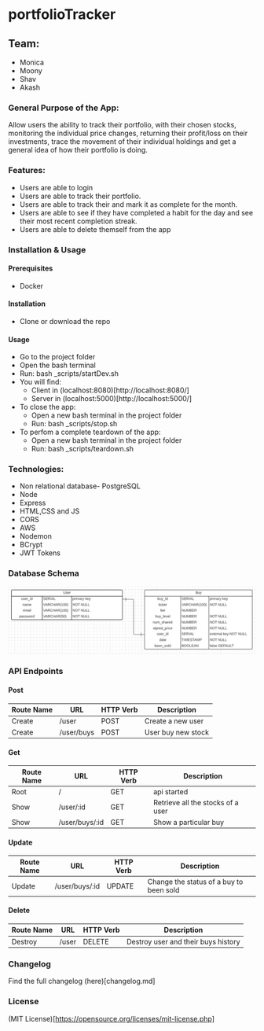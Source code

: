 # portfolioTracker

## Team:

- Monica
- Moony
- Shav
- Akash

### General Purpose of the App:

Allow users the ability to track their portfolio, with their chosen stocks, monitoring the individual price changes, returning their profit/loss on their investments, trace the movement of their individual holdings and get a general idea of how their portfolio is doing.

### Features:

- Users are able to login
- Users are able to track their portfolio.
- Users are able to track their and mark it as complete for the month.
- Users are able to see if they have completed a habit for the day and see their most recent completion streak.
- Users are able to delete themself from the app


### Installation & Usage

#### Prerequisites
- Docker

#### Installation
- Clone or download the repo

#### Usage
- Go to the project folder
- Open the bash terminal
- Run: bash _scripts/startDev.sh
- You will find:
  - Client in (localhost:8080)[http://localhost:8080/]
  - Server in (localhost:5000)[http://localhost:5000/]
- To close the app:
  - Open a new bash terminal in the project folder
  - Run: bash _scripts/stop.sh
- To perfom a complete teardown of the app:
  - Open a new bash terminal in the project folder
  - Run: bash _scripts/teardown.sh
  
### Technologies:

- Non relational database- PostgreSQL
- Node
- Express
- HTML,CSS and JS
- CORS
- AWS
- Nodemon
- BCrypt
- JWT Tokens

### Database Schema
![Database Schema](./readme-src/DB-schema.JPG)

### API Endpoints

#### Post 

| Route Name | URL | HTTP Verb | Description |
|-----|----|----|--|
| Create | /user | POST | Create a new user | 
| Create | /user/buys | POST | User buy new stock |


#### Get

| Route Name | URL | HTTP Verb | Description |
|-----|----|----|--|
| Root | / | GET | api started |
| Show | /user/:id | GET | Retrieve all the stocks of a user |
| Show | /user/buys/:id | GET | Show a particular buy |

####  Update

| Route Name | URL | HTTP Verb | Description |
|-----|----|----|--|
| Update | /user/buys/:id | UPDATE | Change the status of a buy to been sold |

#### Delete

| Route Name | URL | HTTP Verb | Description |
|-----|----|----|--|
| Destroy | /user | DELETE | Destroy user and their buys history |


### Changelog 

Find the full changelog (here)[changelog.md]

### License

(MIT License)[https://opensource.org/licenses/mit-license.php]